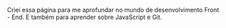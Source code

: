 Criei essa página para me aprofundar no mundo de desenvolvimento Front - End. E também para aprender sobre JavaScript e Git.